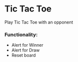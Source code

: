 # Tic Tac Toe
Play Tic Tac Toe with an opponent

### Functionality:
- Alert for Winner
- Alert for Draw
- Reset board
